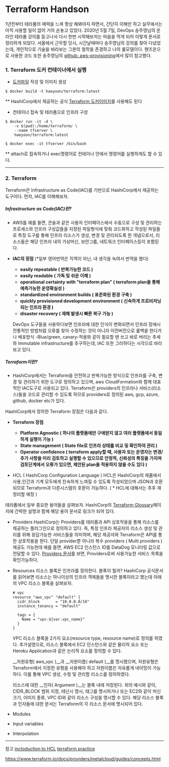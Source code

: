 # Terraform Handson
1년전부터 테라폼의 매력을 느껴 항상 해봐야지 하면서, 간단히 이해만 하고 실무에서는 아직 사용할 일이 없어 거의 손놓고 있었다.
2020년 5월 7일, DevOps 송주영님의 온라인 테라폼 강의를 듣고나서 다시 한번 시작해보자는 마음을 먹게 되어 이렇게 문서로 정리하게 되었다. 서울에서 근무할 당시, 시간날때마다 송주영님의 강의를 찾아 다녔었는데, 개인적으로 기술을 바라보는 그분의 철학을 존경하고 나의 롤모델이다.
핸즈온으로 사용한 코드 또한 송주영님의 [github: aws-provisioning](https://github.com/jupitersong/aws-provisioning)에서 많이 참고했다.

### 1. Terraform 도커 컨테이너에서 실행
- [도커파일](Dockerfile) 작성 및 이미지 생성
```
$ docker build -t haeyoon/terraform:latest
```
** HashiCorp에서 제공하는 공식 [Terraform 도커이미지](https://hub.docker.com/r/hashicorp/terraform/)를 사용해도 된다

- 컨테이너 접속 및 테라폼으로 인프라 구성
```
$ docker run -it -d \
    -v $(pwd):/home/terraform/ \
    --name tfserver \
    haeyoon/terraform:latest

$ docker exec -it tfserver /bin/bash
```
** attach로 접속하거나 exec명령어로 컨테이너 안에서 명령어를 실행하게도 할 수 있다.

---

### 2. Terraform

Terraform은 Infrastructure as Code(IAC)를 기반으로 HashiCorp에서 제공하는 도구이다. 먼저, IAC를 이해해보자.

##### Infrastructure as Code(IAC)란?
- AWS를 예를 들면, 콘솔과 같은 사용자 인터페이스에서 수동으로 구성 및 관리하는 프로세스와 인프라 구성값들을 지정된 파일형식에 맞춰 코드화하고 작성된 파일들로 특정 도구를 통해 인프라 리소스가 생성, 변경 및 관리되도록 한 개념으로서, 리소스들은 해당 인프라 내의 가상머신, 보안그룹, 네트워크 인터페이스등이 포함된다.

- __IAC의 장점__
(*일부 영어번역은 직역이 아닌, 내 생각을 녹여서 번역을 했다)
    - __easily repeatable ( 반복가능한 코드 )__
    - __easily readable ( 가독 및 쉬운 이해 )__
    - __operational certainty with "terraform plan" ( terraform plan을 통해 예측가능한 운영확실성 )__
    - __standardized environment builds ( 표준화된 환경 구축 )__
    - __quickly provisioned development environment ( 신속하게 프로비저닝되는 인프라 환경 )__
    - __disaster recovery ( 재해 발생시 빠른 복구 가능 )__

    DevOps 도구들을 사용하다보면 인프라에 대한 인식이 변화되면서 인프라 장애시 전통적인 방법처럼 오류를 찾아 수정하는 것이 아니라 이전버전으로 롤백을 한다거나 배포방식 -Blue/green, canary-적용와 같이 필요할 땐 쓰고 바로 버리는 추세와 Immutable infrastructure를 추구하는데, IAC 또한 그러하다는 시각으로 바라보고 있다.

##### Terraform이란?

- HashiCorp에서는 Terraform을 안전하고 반복가능한 방식으로 인프라를 구축, 변경 및 관리하기 위한 도구로 정의하고 있으며, aws CloudFormation와 함께 대표적인 IAC도구로 사용되고 있다.
Terraform은 providers의 인프라나 서비스(리소스)들을 코드로 관리할 수 있도록 하므로 providers로 정의된 aws, gcp, azure, github, docker etc가 있다.

HashiCorp에서 정의한 Terraform 장점은 다음과 같다.
- __Terraform 장점__
    - __Platform Agnostic ( 하나의 플랫폼에만 구애받지 않고 여러 플랫폼에서 동일하게 실행이 가능 )__
    - __State management ( State file로 인프라 상태를 비교 및 확인하여 관리 )__
    - __Operator confidence ( terraform apply할 때, 사용자 또는 운영자는 변경/추가 사항을 미리 검토하고 실행할 수 있으므로 안정적, 신뢰성의 특징을 가지며 검토단계에서 오류가 있으면, 제안된 plan을 적용하지 않을 수도 있다 )__

- HCL ( HashiCorp Configuration Language )
    HCL은 HashiCorp의 제품에서 사용,인간과 기계 모두에게 친숙하게 느껴질 수 있도록 작성되었으며 JSON과 호환되므로 Terraform과 다른시스템의 호환이 가능하다.
    ( * HCL에 대해서는 추후 재 정리할 예정 )

테라폼에서 일부 중요한 용어들을 살펴보자. HashiCorp의 [Terraform Glossary](https://www.terraform.io/docs/glossary.html#policy)페이지에 간략한 설명과 함께 해당 용어 문서로 링크가 되어 있다.

- Providers
    HashiCorp는 Providers를 테라폼과 API 상호작용을 통해 리소스를 제공하는 플러그인으로 정의하고 있다. 즉, 특정 인프라 제공자의 리소스 생성 및 관리를 위해 응답가능한 서비스들을 의미하며, 해당 제공자와 Terraform은 API를 통한 상호작용을 한다. 단일 provider뿐 아니라 복수 providers ( Multi providers ) 제공도 가능한데 예를 들면, AWS EC2 인스턴스 ID를 DataDog 모니터링 값으로 전달할 수 있다.
    [Providers 문서](https://www.terraform.io/docs/providers/index.html)를 보면, Providers로써 사용가능한 서비스 목록을 확인가능하다.

- Resources
    리소스 블록은 인프라를 정의한다. 블록이 뭘까? HashiCorp 공식문서를 읽어보면 리소스는 하나이상의 인프라 객체들을 명시한 블록이라고 했는데 아래의 VPC 리소스 블록을 살펴보자.
    ```
    # vpc
    resource "aws_vpc" "default" {
      cidr_block       = "10.0.0.0/16"
      instance_tenancy = "default"

      tags = {
        Name = "vpc-${var.vpc_name}"
      }
    }
    ```
    VPC 리소스 블록을 2가지 요소(resource type, resource name)로 정의를 하였다. 추가설명으로, 리소스 블록에서 EC2 인스턴스와 같은 물리적 요소 또는 Heroku Application과 같은 논리적 요소를 정의할 수 있다.

    __자원유형( aws_vpc )__과 __자원이름( default )__를 명시했으며, 자원유형은 Terraform에서 지정한 유형을 사용해야 하고 자원이름은 자유롭게 네이밍이 가능하다. 이를 통해 VPC 생성, 수정 및 관리할 리소스를 정의하였다.

    리소스에 대한 __인자( Argument )__는 블록 내에 저장된다. 위의 예시와 같이, CIDR_BLOCK 범위 지정, 테넌시 명시, 태그를 명시하거나 또는 EC2와 같이 머신 크기, 이미지 종류, VPC ID와 같이 리소스 구성을 명시할 수 있다. 해당 리소스 블록과 인자들에 대한 문서는 Terraform의 각 리소스 문서에 명시되어 있다.

- Modules

- Input variables

- Interpolation

---

참고
[inctoduction to HCL](https://www.linode.com/docs/applications/configuration-management/introduction-to-hcl/#:~:text=HCL%20is%20a%20configuration%20language,both%20human%20and%20machine%20friendly)
[terraform practice](https://learn.hashicorp.com/terraform?track=getting-started#getting-started)

https://www.terraform.io/docs/providers/metalcloud/guides/concepts.html
